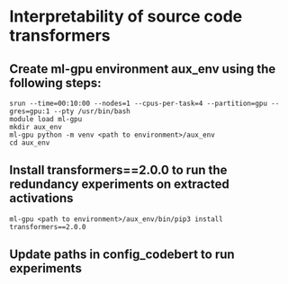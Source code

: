 # Interpretability of source code transformers

## Create ml-gpu environment aux_env using the following steps:
```
srun --time=00:10:00 --nodes=1 --cpus-per-task=4 --partition=gpu --gres=gpu:1 --pty /usr/bin/bash  
module load ml-gpu  
mkdir aux_env  
ml-gpu python -m venv <path to environment>/aux_env  
cd aux_env 
```
## Install transformers==2.0.0 to run the redundancy experiments on extracted activations
```
ml-gpu <path to environment>/aux_env/bin/pip3 install transformers==2.0.0
```   

## Update paths in config_codebert to run experiments


